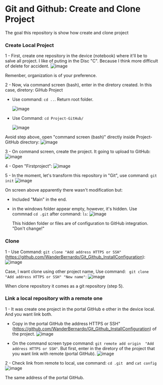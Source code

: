 # Git and Github: Create and Clone Project
The goal this repository is show how create and clone project



### Create Local Project

1 - First, create one repository in the device (notebook) where it'll be to salve all project. I like of puting in the Disc "C". Because I think more difficult of delete for accident.
![image](https://github.com/user-attachments/assets/8284d7f8-eb0b-42ed-9b72-626330f57252)

Remenber, organization is of your preference.

2 - Now, via command screen (bash), enter in the diretory created. In this case, diretory: GiHub Project

- Use command: ``` cd .. ```. Return root folder.
  
  ![image](https://github.com/user-attachments/assets/e909526f-bea1-49ab-a6f8-e47a5a3731e8)

- Use Command: ``` cd Project-GitHub/ ```

   ![image](https://github.com/user-attachments/assets/22ef9754-3507-4e55-a1b4-d72413b496a8)

Avoid step above, open "command screen (bash)" directly inside Project-GitHub directory:
![image](https://github.com/user-attachments/assets/4c342456-5c76-4564-b5ea-f21916e85293)

3 - On command screen, create the project. It going to upload to GitHub:
![image](https://github.com/user-attachments/assets/82dfb0de-e213-4c0c-bc59-5a3d4fe94955)

4 - Open "Firstproject":
![image](https://github.com/user-attachments/assets/f595ba92-4381-45ac-b690-18adfaf0b4c2)

5 - In the moment, let's transform this repository in "Git", use command: ``` git init ```
![image](https://github.com/user-attachments/assets/681e10ab-3149-4b87-9f02-e5f7efc41f22)

On screen above apparently there wasn't modification but:
- Included "Main" in the end.
- in the windows folder appear empty, however, it's hidden. Use commnad ``` cd .git ``` after command: ``` ls ```:
  ![image](https://github.com/user-attachments/assets/7f992828-0a6a-4d45-86ee-7934549a0f92)

  This hidden folder or files are of configuration to GitHub integration. "Don't change!"



### Clone

1 - Use Command: ``` git clone "Add address HTTPS or SSH" ``` (https://github.com/WanderBernardo/Git_Github_InstallConfiguration):
![image](https://github.com/user-attachments/assets/be80b417-5f8e-4814-8c54-58268bd96d0f)

Case, I want clone using other project name, Use command:  ``` git clone "Add address HTTPS or SSH" "New name"```:
![image](https://github.com/user-attachments/assets/8d71db47-fd8e-41cc-b54e-775993755b49)

When clone repository it comes as a git repository (step 5). 


### Link a local repository with a remote one

1 - It was create one project in the portal GitHub e other in the device local. And you want link both.

- Copy in the portal GitHub the address HTTPS or SSH" (https://github.com/WanderBernardo/Git_Github_InstallConfiguration) of the project.
  ![image](https://github.com/user-attachments/assets/42e108c4-21eb-411d-85d2-2e73975b6e5d)

- On the command screen type command: ``` git remote add origin  "Add address HTTPS or SSH" ```. But first, enter in the diretory of the project that you want link with remote (portal GitHub).
  ![image](https://github.com/user-attachments/assets/dcd0910e-7753-4035-91c4-0b474d5c9704)

2 - Check link from remote to local, use command: ``` cd .git  ``` and ``` cat config  ```
![image](https://github.com/user-attachments/assets/d1e5323d-41f4-4715-a599-b3120173711b)

The same address of the portal GitHub.


  

